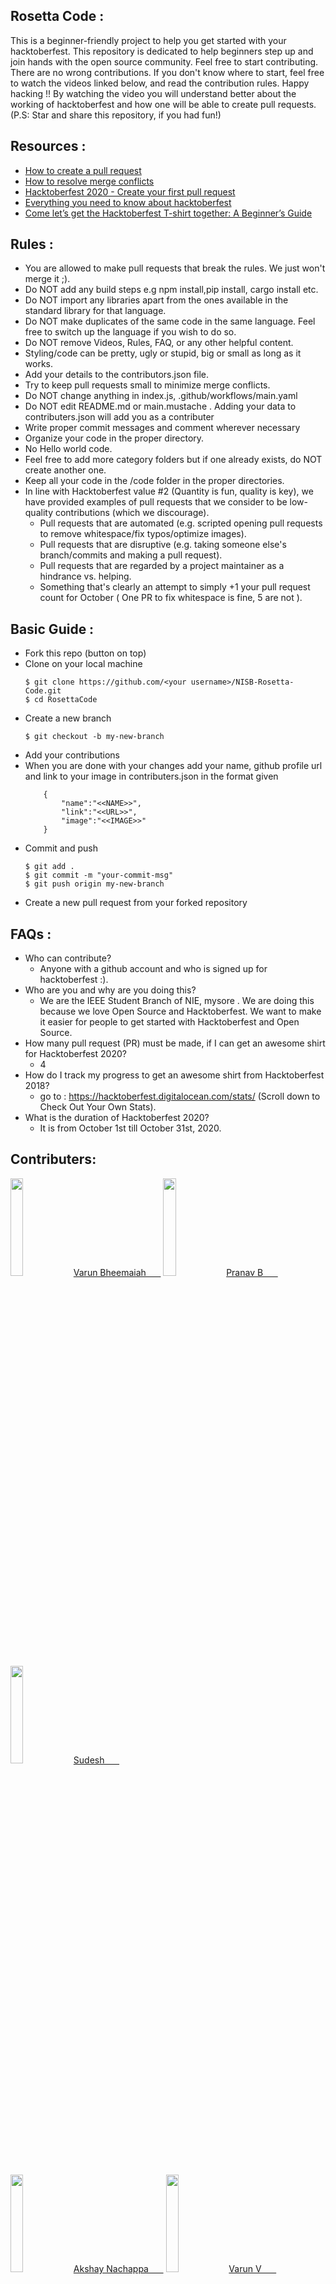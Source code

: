 ## Rosetta Code :
This is a beginner-friendly project to help you get started with your hacktoberfest. This repository is dedicated to help beginners step up and join hands with the open source community. Feel free to start contributing. There are no wrong contributions. If you don't know where to start, feel free to watch the videos linked below, and read the contribution rules. Happy hacking !! By watching the video you will understand better about the working of hacktoberfest and how one will be able to create pull requests. (P.S: Star and share this repository, if you had fun!)

## Resources :
- [How to create a pull request](https://www.youtube.com/watch?v=DIj2q02gvKs&feature=youtu.be)
- [How to resolve merge conflicts](https://www.youtube.com/watch?v=zOx5PJTY8CI&feature=youtu.be)
- [Hacktoberfest 2020 - Create your first pull request](https://www.youtube.com/watch?v=0BV1QCl8Az0)
- [Everything you need to know about hacktoberfest](https://medium.com/@geekanamika/everything-you-need-to-know-about-hacktoberfest-9bfc3376d92e)
- [Come let’s get the Hacktoberfest T-shirt together: A Beginner’s Guide](https://code.likeagirl.io/come-lets-get-the-hacktoberfest-t-shirt-together-a-beginner-s-guide-890336148be5)

## Rules :
- You are allowed to make pull requests that break the rules. We just won't merge it ;).
- Do NOT add any build steps e.g npm install,pip install, cargo install etc.
- Do NOT import any libraries apart from the ones available in the standard library for that language.
- Do NOT make duplicates of the same code in the same language. Feel free to switch up the language if you wish to do so.
- Do NOT remove Videos, Rules, FAQ, or any other helpful content.
- Styling/code can be pretty, ugly or stupid, big or small as long as it works.
- Add your details to the contributors.json file.
- Try to keep pull requests small to minimize merge conflicts.
- Do NOT change anything in index.js, .github/workflows/main.yaml
- Do NOT edit README.md or main.mustache . Adding your data to contributers.json will add you as a contributer
- Write proper commit messages and comment wherever necessary
- Organize your code in the proper directory.
- No Hello world code.
- Feel free to add more category folders but if one already exists, do NOT create another one.
- Keep all your code in the /code folder in the proper directories.
- In line with Hacktoberfest value #2 (Quantity is fun, quality is key), we have provided examples of pull requests that we consider to be low-quality contributions (which we discourage).
  - Pull requests that are automated (e.g. scripted opening pull requests to remove whitespace/fix typos/optimize images).
  - Pull requests that are disruptive (e.g. taking someone else's branch/commits and making a pull request).
  - Pull requests that are regarded by a project maintainer as a hindrance vs. helping.
  - Something that's clearly an attempt to simply +1 your pull request count for October ( One PR to fix whitespace is fine, 5 are not ).

## Basic Guide :
- Fork this repo (button on top) 
- Clone on your local machine
    ```
  $ git clone https://github.com/<your username>/NISB-Rosetta-Code.git
  $ cd RosettaCode
  ```
- Create a new branch 
    ```
   $ git checkout -b my-new-branch
   ```
- Add your contributions
- When you are done with your changes add your name, github profile url and link to your image in contributers.json in the format given
    ```
        {
            "name":"<<NAME>>",
            "link":"<<URL>>",
            "image":"<<IMAGE>>"
        }
    ```
- Commit and push
    ```
    $ git add .
    $ git commit -m "your-commit-msg"
    $ git push origin my-new-branch
    ```
- Create a new pull request from your forked repository 

## FAQs :
- Who can contribute?
    - Anyone with a github account and who is signed up for hacktoberfest :).
- Who are you and why are you doing this?
    - We are the IEEE Student Branch of NIE, mysore . We are doing this because we love Open Source and Hacktoberfest. We want to make it easier for people to get started with Hacktoberfest and Open Source.
- How many pull request (PR) must be made, if I can get an awesome shirt for Hacktoberfest 2020?
    - 4
- How do I track my progress to get an awesome shirt from Hacktoberfest 2018?
    - go to : https://hacktoberfest.digitalocean.com/stats/ (Scroll down to Check Out Your Own Stats).
- What is the duration of Hacktoberfest 2020?
    - It is from October 1st till October 31st, 2020.

## Contributers:
<p style="margin:auto">
<a href=https:&#x2F;&#x2F;github.com&#x2F;varunbheemaiah><img src=https:&#x2F;&#x2F;avatars1.githubusercontent.com&#x2F;u&#x2F;32514558?s&#x3D;400&amp;u&#x3D;523bcf63746ca2162a24b286e1e1aa9d11a1a3ea&amp;v&#x3D;4 width="20%" height="20%"/>Varun Bheemaiah&nbsp;&nbsp;&nbsp;&nbsp;&nbsp;&nbsp;</a>
<a href=https:&#x2F;&#x2F;github.com&#x2F;Blaze2305><img src=https:&#x2F;&#x2F;i.pinimg.com&#x2F;originals&#x2F;6f&#x2F;74&#x2F;55&#x2F;6f7455b4f10b241ad463057762f3170f.jpg width="20%" height="20%"/>Pranav B&nbsp;&nbsp;&nbsp;&nbsp;&nbsp;&nbsp;</a>
<a href=https:&#x2F;&#x2F;github.com&#x2F;sudesh1611><img src=https:&#x2F;&#x2F;sudeshkumar.me&#x2F;images&#x2F;profile-pic.jpg width="20%" height="20%"/>Sudesh&nbsp;&nbsp;&nbsp;&nbsp;&nbsp;&nbsp;</a>
</p>
<br><br>
<p style="margin:auto">
<a href=https:&#x2F;&#x2F;github.com&#x2F;AkshayNachappa><img src=https:&#x2F;&#x2F;i.imgur.com&#x2F;91mAE6S.jpg width="20%" height="20%"/>Akshay Nachappa&nbsp;&nbsp;&nbsp;&nbsp;&nbsp;&nbsp;</a>
<a href=https:&#x2F;&#x2F;github.com&#x2F;VarunV991><img src=https:&#x2F;&#x2F;i.imgur.com&#x2F;0iWLs8x.jpg width="20%" height="20%"/>Varun V&nbsp;&nbsp;&nbsp;&nbsp;&nbsp;&nbsp;</a>
<a href=https:&#x2F;&#x2F;github.com&#x2F;saxenamanas><img src=https:&#x2F;&#x2F;imgur.com&#x2F;a&#x2F;qWAM7Uq width="20%" height="20%"/>Manas Saxena&nbsp;&nbsp;&nbsp;&nbsp;&nbsp;&nbsp;</a>
</p>
<br><br>
<p style="margin:auto">
<a href=https:&#x2F;&#x2F;github.com&#x2F;skamiben><img src=https:&#x2F;&#x2F;avatars1.githubusercontent.com&#x2F;u&#x2F;389495?s&#x3D;60&amp;v&#x3D;4 width="20%" height="20%"/>Kamiben&nbsp;&nbsp;&nbsp;&nbsp;&nbsp;&nbsp;</a>
<a href=https:&#x2F;&#x2F;github.com&#x2F;sgkul2000><img src=https:&#x2F;&#x2F;www.codekulkarni.com&#x2F;indexResources&#x2F;images&#x2F;profile.jpg width="20%" height="20%"/>Shreesh Kulkarni&nbsp;&nbsp;&nbsp;&nbsp;&nbsp;&nbsp;</a>
</p>
<br><br>
